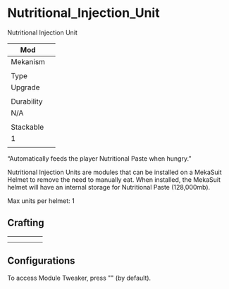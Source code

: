 # Nutritional_Injection_Unit

Nutritional Injection Unit

| Mod |  |
| --- | --- |
| Mekanism |  |
|  |  |
| Type |  |
| Upgrade |  |
|  |  |
| Durability |  |
| N/A |  |
|  |  |
| Stackable |  |
| 1 |  |
|  |  |

“Automatically feeds the player Nutritional Paste when hungry.”

Nutritional Injection Units are modules that can be installed on a MekaSuit Helmet to remove the need to manually eat. When installed, the MekaSuit helmet will have an internal storage for Nutritional Paste (128,000mb).

Max units per helmet: 1

## Crafting

|  |  |  |  |  |
| --- | --- | --- | --- | --- |
|  |  |  |  |  |
|  |  |  |  |  |

## Configurations

To access Module Tweaker, press "" (by default).